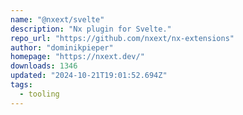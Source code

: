 ```yaml
---
name: "@nxext/svelte"
description: "Nx plugin for Svelte."
repo_url: "https://github.com/nxext/nx-extensions"
author: "dominikpieper"
homepage: "https://nxext.dev/"
downloads: 1346
updated: "2024-10-21T19:01:52.694Z"
tags: 
  - tooling
---
```


